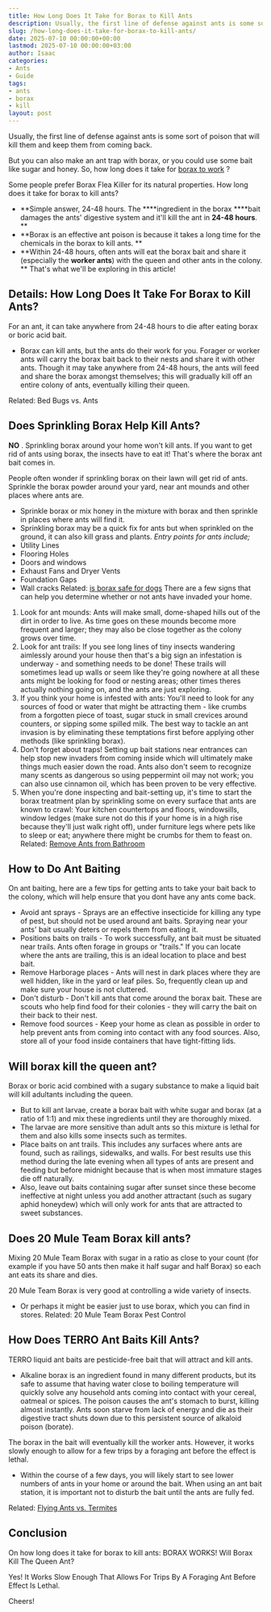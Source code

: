 ```yaml
---
title: How Long Does It Take for Borax to Kill Ants
description: Usually, the first line of defense against ants is some sort of poison that will kill them and keep them from coming back. But you can also make an ant trap...
slug: /how-long-does-it-take-for-borax-to-kill-ants/
date: 2025-07-10 00:00:00+00:00
lastmod: 2025-07-10 00:00:00+03:00
author: Isaac
categories:
- Ants
- Guide
tags:
- ants
- borax
- kill
layout: post
---
```

Usually, the first line of defense against ants is some sort of poison that will kill them and keep them from coming back.

But you can also make an ant trap with borax, or you could use some bait like sugar and honey. So, how long does it take for
[borax to work](https://www.wikihow.com/Kill-Ants-Using-Borax)
?

Some people prefer
Borax Flea Killer
for its natural properties. How long does it take for borax to kill ants?
- **Simple answer, 24-48 hours. The ****ingredient in the borax ****bait damages the ants' digestive system and it'll kill the ant in ****24-48 hours****. **
- **Borax is an effective ant poison is because it takes a long time for the chemicals in the borax to kill ants. **
- **Within 24-48 hours, often ants will eat the borax bait and share it (especially the ****worker ants****) with the queen and other ants in the colony. **
That's what we'll be exploring in this article!

## Details: How Long Does It Take For Borax to Kill Ants?
For an ant, it can take anywhere from 24-48 hours to die after eating borax or boric acid bait.
- Borax can kill ants, but the ants do their work for you. Forager or worker ants will carry the borax bait back to their nests and share it with other ants.
Though it may take anywhere from 24-48 hours, the ants will feed and share the borax amongst themselves; this will gradually kill off an entire colony of ants, eventually killing their queen.

Related:
Bed Bugs vs. Ants
## Does Sprinkling Borax Help Kill Ants?
**NO**
. Sprinkling borax around your home won't kill ants. If you want to get rid of ants using borax, the insects have to eat it! That's where the borax ant bait comes in.

People often wonder if sprinkling borax on their lawn will get rid of ants. Sprinkle the borax powder around your yard, near ant mounds and other places where ants are.
- Sprinkle borax or mix honey in the mixture with borax and then sprinkle in places where ants will find it.
- Sprinkling borax may be a quick fix for ants but when sprinkled on the ground, it can also kill grass and plants.
*Entry points for ants include;*
- Utility Lines
- Flooring Holes
- Doors and windows
- Exhaust Fans and Dryer Vents
- Foundation Gaps
- Wall cracks
Related:
[is borax safe for dogs](https://pestpolicy.com/is-borax-safe-for-dogs/)
There are a few signs that can help you determine whether or not ants have invaded your home.
1. Look for ant mounds: Ants will make small, dome-shaped hills out of the dirt in order to live. As time goes on these mounds become more frequent and larger; they may also be close together as the colony grows over time.
2. Look for ant trails: If you see long lines of tiny insects wandering aimlessly around your house then that's a big sign an infestation is underway - and something needs to be done! These trails will sometimes lead up walls or seem like they're going nowhere at all these ants might be looking for food or nesting areas; other times theres actually nothing going on, and the ants are just exploring.
3. If you think your home is infested with ants: You'll need to look for any sources of food or water that might be attracting them - like crumbs from a forgotten piece of toast, sugar stuck in small crevices around counters, or sipping some spilled milk. The best way to tackle an ant invasion is by eliminating these temptations first before applying other methods (like sprinkling borax).
4. Don't forget about traps! Setting up bait stations near entrances can help stop new invaders from coming inside which will ultimately make things much easier down the road. Ants also don't seem to recognize many scents as dangerous so using peppermint oil may not work; you can also use cinnamon oil, which has been proven to be very effective.
5. When you're done inspecting and bait-setting up, it's time to start the borax treatment plan by sprinkling some on every surface that ants are known to crawl: Your kitchen countertops and floors, windowsills, window ledges (make sure not do this if your home is in a high rise because they'll just walk right off), under furniture legs where pets like to sleep or eat; anywhere there might be crumbs for them to feast on.
Related:
[Remove Ants from Bathroom](https://pestpolicy.com/how-to-get-rid-of-ants-in-the-bathroom/)
## How to Do Ant Baiting
On ant baiting, here are a few tips for getting ants to take your bait back to the colony, which will help ensure that you dont have any ants come back.
- Avoid ant sprays - Sprays are an effective insecticide for killing any type of pest, but should not be used around ant baits. Spraying near your ants' bait usually deters or repels them from eating it.
- Positions baits on trails - To work successfully, ant bait must be situated near trails. Ants often forage in groups or "trails." If you can locate where the ants are trailing, this is an ideal location to place and best bait.
- Remove Harborage places - Ants will nest in dark places where they are well hidden, like in the yard or leaf piles. So, frequently clean up and make sure your house is not cluttered.
- Don't disturb - Don't kill ants that come around the borax bait. These are scouts who help find food for their colonies - they will carry the bait on their back to their nest.
- Remove food sources - Keep your home as clean as possible in order to help prevent ants from coming into contact with any food sources. Also, store all of your food inside containers that have tight-fitting lids.
## Will borax kill the queen ant?
Borax or boric acid combined with a sugary substance to make a liquid bait will kill adultants including the queen.
- But to kill ant larvae, create a borax bait with white sugar and borax (at a ratio of 1:1) and mix these ingredients until they are thoroughly mixed.
- The larvae are more sensitive than adult ants so this mixture is lethal for them and also kills some insects such as termites.
- Place baits on ant trails. This includes any surfaces where ants are found, such as railings, sidewalks, and walls.
For best results use this method during the late evening when all types of ants are present and feeding but before midnight because that is when most immature stages die off naturally.
- Also, leave out baits containing sugar after sunset since these become ineffective at night unless you add another attractant (such as sugary aphid honeydew) which will only work for ants that are attracted to sweet substances.
## Does 20 Mule Team Borax kill ants?
Mixing 20 Mule Team Borax with sugar in a ratio as close to your count (for example if you have 50 ants then make it half sugar and half Borax) so each ant eats its share and dies.

20 Mule Team Borax is very good at controlling a wide variety of insects.
- Or perhaps it might be easier just to use borax, which you can find in stores.
Related:
20 Mule Team Borax Pest Control
## How Does TERRO Ant Baits Kill Ants?
TERRO liquid ant baits are pesticide-free bait that will attract and kill ants.
- Alkaline borax is an ingredient found in many different products, but its safe to assume that having water close to boiling temperature will quickly solve any household ants coming into contact with your cereal, oatmeal or spices.
The poison causes the ant's stomach to burst, killing almost instantly. Ants soon starve from lack of energy and die as their digestive tract shuts down due to this persistent source of alkaloid poison (borate).

The borax in the bait will eventually kill the worker ants. However, it works slowly enough to allow for a few trips by a foraging ant before the effect is lethal.
- Within the course of a few days, you will likely start to see lower numbers of ants in your home or around the bait.
When using an ant bait station, it is important not to disturb the bait until the ants are fully fed.

Related:
[Flying Ants vs. Termites](https://pestpolicy.com/flying-ants-vs-termites/)
## Conclusion
On how long does it take for borax to kill ants: BORAX WORKS! Will Borax Kill The Queen Ant?

Yes! It Works Slow Enough That Allows For Trips By A Foraging Ant Before Effect Is Lethal.

Cheers!